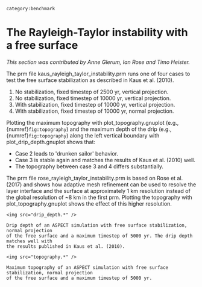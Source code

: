 ```{tags}
category:benchmark
```

# The Rayleigh-Taylor instability with a free surface

*This section was contributed by Anne Glerum, Ian Rose and Timo Heister.*

The prm file kaus_rayleigh_taylor_instability.prm runs one of four cases
to test the free surface stabilization as described in Kaus et al. (2010).
1. No stabilization, fixed timestep of 2500 yr, vertical projection.
2. No stabilization, fixed timestep of 10000 yr, vertical projection.
3. With stabilization, fixed timestep of 10000 yr, vertical projection.
4. With stabilization, fixed timestep of 10000 yr, normal projection.

Plotting the maximum topography with plot_topography.gnuplot (e.g., {numref}`fig:topography`)
and the maximum depth of the drip (e.g., {numref}`fig:topography`) along the left vertical
boundary with plot_drip_depth.gnuplot shows that:
- Case 2 leads to 'drunken sailor' behavior.
- Case 3 is stable again and matches the results of Kaus et al. (2010) well.
- The topography between case 3 and 4 differs substantially.

The prm file rose_rayleigh_taylor_instability.prm is based on Rose et al. (2017)
and shows how adaptive mesh refinement can be used to resolve the layer interface
and the surface at approximately 1 km resolution instead of the global resolution
of ~8 km in the first prm. Plotting the topography with plot_topography.gnuplot
shows the effect of this higher resolution.

```{figure-md} fig:drip_depth
<img src="drip_depth.*" />

Drip depth of an ASPECT simulation with free surface stabilization, normal projection
of the free surface and a maximum timestep of 5000 yr. The drip depth matches well with
the results published in Kaus et al. (2010).
```

```{figure-md} fig:topography
<img src="topography.*" />

Maximum topography of an ASPECT simulation with free surface stabilization, normal projection
of the free surface and a maximum timestep of 5000 yr.
```
